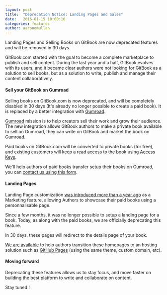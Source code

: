 ```yaml
---
layout: post
title:  "Deprecation Notice: Landing Pages and Sales"
date:   2016-01-15 10:00:10
categories: features
author: aaronomullan
---
```


Landing Pages and Selling Books on GitBook are now deprecated features and will be removed in 30 days.

<!-- more -->

GitBook.com started with the goal to become a complete marketplace to publish and sell content. During the last year and a half, GitBook evolves with its users, and it became clear authors were not looking for GitBook as a solution to sell books, but as a solution to write, publish and manage their content collaboratively.

#### Sell your GitBook on Gumroad

Selling books on GitBook.com is now deprecated, and will be completely disabled in 30 days (It's already no longer possible to create a paid book). It is replaced by a better integration with [Gumroad](https://gumroad.com).

[Gumroad](https://gumroad.com) mission is to help creators sell their work and grow their audience. The new integration allows GitBook authors to make a private book available to sell on Gumroad, they can write on GitBook and market the book on Gumroad.

Paid books on GitBook.com will be converted to private books (for free), and existing customers will keep a read access to the book using [Access Keys](http://developer.gitbook.com/books/keys/index.html).

We'll help authors of paid books transfer setup their books on Gumroad, you can [contact us using this form](https://www.gitbook.com/contact).

#### Landing Pages

Landing Page customization [was introduced more than a year ago](https://www.gitbook.com/blog/features/landing) as a Marketing feature, allowing Authors to showcase their paid books using a personnalisable page.

Since a few months, it was no longer possible to setup a landing page for a book. Today, as along with the paid books, we are officially deprecating this feature.

In 30 days, these pages will redirect to the details page of your book.

[We are available](https://www.gitbook.com/contact) to help authors transition these homepages to an hosting solution such as [GitHub Pages](https://pages.github.com) (using the same theme, custom domain, etc).

#### Moving forward

Deprecating these features allows us to stay focus, and move faster on building the best platform to write and collaborate on content.

Stay tuned !

